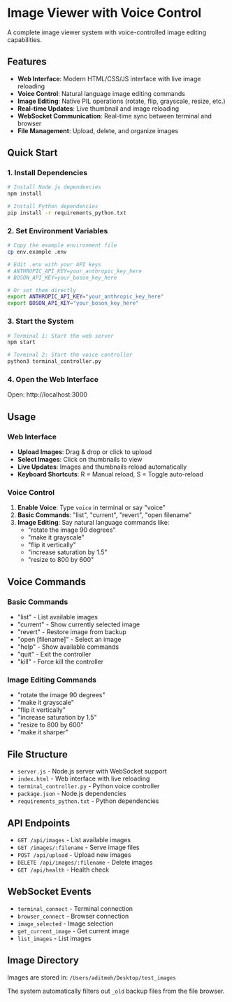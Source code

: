 # Image Viewer with Voice Control

A complete image viewer system with voice-controlled image editing capabilities.

## Features

- **Web Interface**: Modern HTML/CSS/JS interface with live image reloading
- **Voice Control**: Natural language image editing commands
- **Image Editing**: Native PIL operations (rotate, flip, grayscale, resize, etc.)
- **Real-time Updates**: Live thumbnail and image reloading
- **WebSocket Communication**: Real-time sync between terminal and browser
- **File Management**: Upload, delete, and organize images

## Quick Start

### 1. Install Dependencies
```bash
# Install Node.js dependencies
npm install

# Install Python dependencies
pip install -r requirements_python.txt
```

### 2. Set Environment Variables
```bash
# Copy the example environment file
cp env.example .env

# Edit .env with your API keys
# ANTHROPIC_API_KEY=your_anthropic_key_here
# BOSON_API_KEY=your_boson_key_here

# Or set them directly
export ANTHROPIC_API_KEY="your_anthropic_key_here"
export BOSON_API_KEY="your_boson_key_here"
```

### 3. Start the System
```bash
# Terminal 1: Start the web server
npm start

# Terminal 2: Start the voice controller
python3 terminal_controller.py
```

### 4. Open the Web Interface
Open: http://localhost:3000

## Usage

### Web Interface
- **Upload Images**: Drag & drop or click to upload
- **Select Images**: Click on thumbnails to view
- **Live Updates**: Images and thumbnails reload automatically
- **Keyboard Shortcuts**: R = Manual reload, S = Toggle auto-reload

### Voice Control
1. **Enable Voice**: Type `voice` in terminal or say "voice"
2. **Basic Commands**: "list", "current", "revert", "open filename"
3. **Image Editing**: Say natural language commands like:
   - "rotate the image 90 degrees"
   - "make it grayscale"
   - "flip it vertically"
   - "increase saturation by 1.5"
   - "resize to 800 by 600"

## Voice Commands

### Basic Commands
- "list" - List available images
- "current" - Show currently selected image
- "revert" - Restore image from backup
- "open [filename]" - Select an image
- "help" - Show available commands
- "quit" - Exit the controller
- "kill" - Force kill the controller

### Image Editing Commands
- "rotate the image 90 degrees"
- "make it grayscale"
- "flip it vertically"
- "increase saturation by 1.5"
- "resize to 800 by 600"
- "make it sharper"

## File Structure

- `server.js` - Node.js server with WebSocket support
- `index.html` - Web interface with live reloading
- `terminal_controller.py` - Python voice controller
- `package.json` - Node.js dependencies
- `requirements_python.txt` - Python dependencies

## API Endpoints

- `GET /api/images` - List available images
- `GET /images/:filename` - Serve image files
- `POST /api/upload` - Upload new images
- `DELETE /api/images/:filename` - Delete images
- `GET /api/health` - Health check

## WebSocket Events

- `terminal_connect` - Terminal connection
- `browser_connect` - Browser connection
- `image_selected` - Image selection
- `get_current_image` - Get current image
- `list_images` - List images

## Image Directory

Images are stored in: `/Users/aditmeh/Desktop/test_images`

The system automatically filters out `_old` backup files from the file browser.
